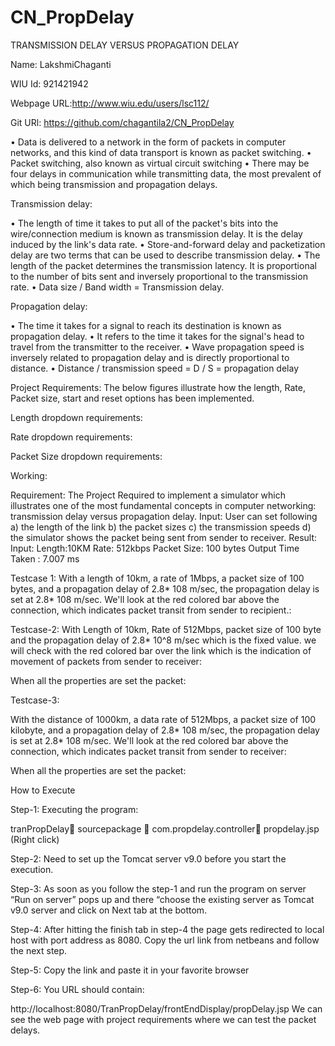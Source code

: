 # CN_PropDelay

TRANSMISSION DELAY VERSUS PROPAGATION DELAY

Name: LakshmiChaganti

WIU Id: 921421942

Webpage URL:http://www.wiu.edu/users/lsc112/

Git URl: https://github.com/chagantila2/CN_PropDelay

•	Data is delivered to a network in the form of packets in computer networks, and this kind of data transport is known as packet switching.
•	Packet switching, also known as virtual circuit switching
•	There may be four delays in communication while transmitting data, the most prevalent of which being transmission and propagation delays.

Transmission delay:

•	The length of time it takes to put all of the packet's bits into the wire/connection medium is known as transmission delay. It is the delay induced by the link's data rate.
•	Store-and-forward delay and packetization delay are two terms that can be used to describe transmission delay.
•	The length of the packet determines the transmission latency. It is proportional to the number of bits sent and inversely proportional to the transmission rate.
•	 Data size / Band width = Transmission delay.

Propagation delay: 

•	 The time it takes for a signal to reach its destination is known as propagation delay.
•	 It refers to the time it takes for the signal's head to travel from the transmitter to the receiver.
•	 Wave propagation speed is inversely related to propagation delay and is directly proportional to distance.
•	Distance / transmission speed = D / S = propagation delay

Project Requirements:
The below figures illustrate how the length, Rate, Packet size, start and reset options has been implemented.
 
Length dropdown requirements:
 
Rate dropdown requirements: 

Packet Size dropdown requirements: 

Working: 

Requirement: 
The Project Required to implement a simulator which illustrates one of the most fundamental concepts in computer networking: transmission delay versus propagation delay.
Input:
User can set following
a)	the length of the link 
b)	the packet sizes 
c)	 the transmission speeds
d)	 the simulator shows the packet being sent from sender to receiver.
Result:
Input: 
Length:10KM
Rate: 512kbps
Packet Size: 100 bytes
Output
Time Taken : 7.007 ms

Testcase 1: 
With a length of 10km, a rate of 1Mbps, a packet size of 100 bytes, and a propagation delay of 2.8* 108 m/sec, the propagation delay is set at 2.8* 108 m/sec. We'll look at the red colored bar above the connection, which indicates packet transit from sender to recipient.:

Testcase-2:
With Length of 10km, Rate of 512Mbps, packet size of 100 byte and the propagation delay of 2.8* 10^8 m/sec which is the fixed value. we will check with the red colored bar over the link which is the indication of movement of packets from sender to receiver:

When all the properties are set the packet:


Testcase-3: 

With the distance of 1000km, a data rate of 512Mbps, a packet size of 100  kilobyte, and a propagation delay of 2.8* 108 m/sec, the propagation delay is set at 2.8* 108 m/sec. We'll look at the red colored bar above the connection, which indicates packet transit from sender to receiver:

When all the properties are set the packet:
 
 
How to Execute

Step-1: Executing the program:

tranPropDelay sourcepackage  com.propdelay.controller  propdelay.jsp (Right click)
 

Step-2: Need to set up the Tomcat server v9.0 before you start the execution.

 
Step-3: As soon as you follow the step-1 and run the program on server “Run on server” pops up and there “choose the existing server as Tomcat v9.0 server and click on Next tab at the bottom.



Step-4: After hitting the finish tab in step-4 the page gets redirected to local host with port address as 8080. Copy the url link from netbeans and follow the next step.
 

Step-5: Copy the link and paste it in your favorite browser


Step-6: You URL should contain:

  http://localhost:8080/TranPropDelay/frontEndDisplay/propDelay.jsp We can see the web page with project requirements where we can test the packet delays.






